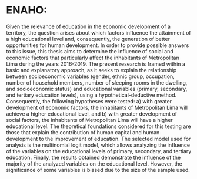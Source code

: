 # ENAHO: 
Given the relevance of education in the economic development of a territory, the question 
arises about which factors influence the attainment of a high educational level and, consequently, 
the generation of better opportunities for human development. In order to provide possible answers 
to this issue, this thesis aims to determine the influence of social and economic factors that 
particularly affect the inhabitants of Metropolitan Lima during the years 2016-2019. The present 
research is framed within a basic and explanatory approach, as it seeks to explain the relationship 
between socioeconomic variables (gender, ethnic group, occupation, number of household 
members, number of sleeping rooms in the dwelling, and socioeconomic status) and educational 
variables (primary, secondary, and tertiary education levels), using a hypothetical-deductive 
method. Consequently, the following hypotheses were tested: a) with greater development of 
economic factors, the inhabitants of Metropolitan Lima will achieve a higher educational level, 
and b) with greater development of social factors, the inhabitants of Metropolitan Lima will have 
a higher educational level. The theoretical foundations considered for this testing are those that 
explain the contribution of human capital and human development to the improvement of 
education. The selected model used for analysis is the multinomial logit model, which allows 
analyzing the influence of the variables on the educational levels of primary, secondary, and 
tertiary education. Finally, the results obtained demonstrate the influence of the majority of the 
analyzed variables on the educational level. However, the significance of some variables is biased 
due to the size of the sample used.
